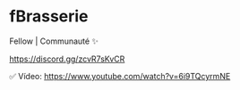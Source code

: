 # fBrasserie

Fellow | Communauté ✨

https://discord.gg/zcvR7sKvCR

✅ Vídeo: https://www.youtube.com/watch?v=6i9TQcyrmNE
